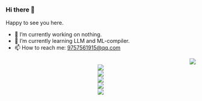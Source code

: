 ### Hi there 👋
Happy to see you here.
- 🔭 I’m currently working on nothing.
- 🌱 I’m currently learning LLM and ML-compiler.
- 📫 How to reach me: 9757561915@qq.com

<div align="right"> <img src="https://github-readme-stats.vercel.app/api?username=wplf&show_icons=true&theme=tokyonight" /> </div>
<div align="center"> <img src="https://github-readme-stats.vercel.app/api/top-langs/?username=wplf" /> </div>
<div align="center"> <img src="https://github-readme-streak-stats.herokuapp.com/?user=wplf" /> </div>
<div align="center"> <img src="https://github-readme-activity-graph.vercel.app/graph?username=wplf&theme=xcode" /> </div>
<div align="center"> <img src="https://visitor-badge.glitch.me/badge?page_id=wplf" /> </div>
<div align="center"> <img src="https://profile-counter.glitch.me/wplf/count.svg" /> </div>

<!--
**wplf/wplf** is a ✨ _special_ ✨ repository because its `README.md` (this file) appears on your GitHub profile.
Here are some ideas to get you started:
-->
